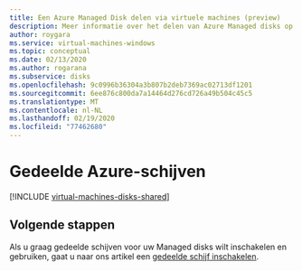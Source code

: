 ```yaml
---
title: Een Azure Managed Disk delen via virtuele machines (preview)
description: Meer informatie over het delen van Azure Managed disks op meerdere Vm's.
author: roygara
ms.service: virtual-machines-windows
ms.topic: conceptual
ms.date: 02/13/2020
ms.author: rogarana
ms.subservice: disks
ms.openlocfilehash: 9c0996b36304a3b807b2deb7369ac02713df1201
ms.sourcegitcommit: 6ee876c800da7a14464d276cd726a49b504c45c5
ms.translationtype: MT
ms.contentlocale: nl-NL
ms.lasthandoff: 02/19/2020
ms.locfileid: "77462680"
---
```

# <a name="azure-shared-disks"></a>Gedeelde Azure-schijven

[!INCLUDE [virtual-machines-disks-shared](../../../includes/virtual-machines-disks-shared.md)]

## <a name="next-steps"></a>Volgende stappen

Als u graag gedeelde schijven voor uw Managed disks wilt inschakelen en gebruiken, gaat u naar ons artikel een [gedeelde schijf inschakelen](disks-shared-enable.md).